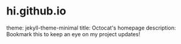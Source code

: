 # hi.github.io
theme: jekyll-theme-minimal
title: Octocat's homepage
description: Bookmark this to keep an eye on my project updates!

